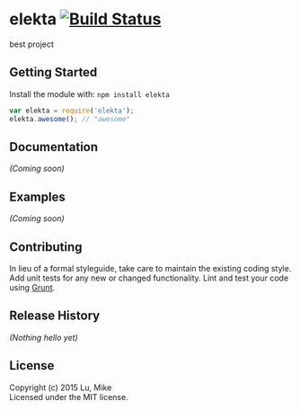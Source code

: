 # elekta [![Build Status](https://secure.travis-ci.org/mike1337/elekta.png?branch=master)](http://travis-ci.org/mike1337/elekta)

best project

## Getting Started
Install the module with: `npm install elekta`

```javascript
var elekta = require('elekta');
elekta.awesome(); // "awesome"
```

## Documentation
_(Coming soon)_

## Examples
_(Coming soon)_

## Contributing
In lieu of a formal styleguide, take care to maintain the existing coding style. Add unit tests for any new or changed functionality. Lint and test your code using [Grunt](http://gruntjs.com/).

## Release History
_(Nothing hello yet)_



## License
Copyright (c) 2015 Lu, Mike  
Licensed under the MIT license.
